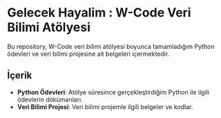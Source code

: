 # Gelecek Hayalim : W-Code Veri Bilimi Atölyesi

Bu repository, W-Code veri bilimi atölyesi boyunca tamamladığım Python ödevleri ve veri bilimi projesine ait belgeleri içermektedir.

## İçerik

- **Python Ödevleri**: Atölye süresince gerçekleştirdiğim Python ile ilgili ödevlerin dökümanları.
- **Veri Bilimi Projesi**: Veri bilimi projemle ilgili belgeler ve kodlar.
